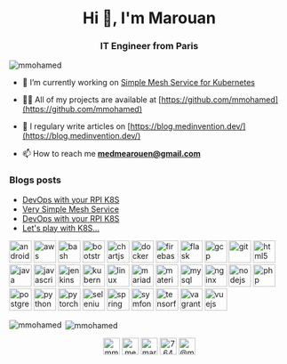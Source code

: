 <h1 align="center">Hi 👋, I'm Marouan</h1>
<h3 align="center">IT Engineer from Paris</h3>

<p align="left"> <img src="https://komarev.com/ghpvc/?username=mmohamed" alt="mmohamed" /> </p>

- 🔭 I’m currently working on [Simple Mesh Service for Kubernetes](https://github.com/mmohamed/k8s-sms)

- 👨‍💻 All of my projects are available at [https://github.com/mmohamed](https://github.com/mmohamed)

- 📝 I regulary write articles on [https://blog.medinvention.dev/](https://blog.medinvention.dev/)

- 📫 How to reach me **medmearouen@gmail.com**

### Blogs posts
<!-- BLOG-POST-LIST:START -->
- [DevOps with your RPI K8S](https://medium.com/@medinvention/devops-with-your-rpi-k8s-bcbf5d8678b5?source=rss-9c597bc9ffca------2)
- [Very Simple Mesh Service](https://medium.com/@medinvention/very-simple-mesh-service-8440e164613e?source=rss-9c597bc9ffca------2)
- [DevOps with your RPI K8S](https://dev.to/mmohamed/devops-with-your-rpi-k8s-o67)
- [Let's play with K8S...](https://dev.to/mmohamed/let-s-play-with-k8s-4bb0)
<!-- BLOG-POST-LIST:END -->

<p align="left"><img src="https://devicons.github.io/devicon/devicon.git/icons/android/android-original-wordmark.svg" alt="android" width="40" height="40"/> <img src="https://devicons.github.io/devicon/devicon.git/icons/amazonwebservices/amazonwebservices-original-wordmark.svg" alt="aws" width="40" height="40"/> <img src="https://www.vectorlogo.zone/logos/gnu_bash/gnu_bash-icon.svg" alt="bash" width="40" height="40"/> <img src="https://devicons.github.io/devicon/devicon.git/icons/bootstrap/bootstrap-plain.svg" alt="bootstrap" width="40" height="40"/> <img src="https://www.chartjs.org/media/logo-title.svg" alt="chartjs" width="40" height="40"/> <img src="https://devicons.github.io/devicon/devicon.git/icons/docker/docker-original-wordmark.svg" alt="docker" width="40" height="40"/> <img src="https://www.vectorlogo.zone/logos/firebase/firebase-icon.svg" alt="firebase" width="40" height="40"/> <img src="https://www.vectorlogo.zone/logos/pocoo_flask/pocoo_flask-icon.svg" alt="flask" width="40" height="40"/> <img src="https://www.vectorlogo.zone/logos/google_cloud/google_cloud-icon.svg" alt="gcp" width="40" height="40"/> <img src="https://www.vectorlogo.zone/logos/git-scm/git-scm-icon.svg" alt="git" width="40" height="40"/> <img src="https://devicons.github.io/devicon/devicon.git/icons/html5/html5-original-wordmark.svg" alt="html5" width="40" height="40"/> <img src="https://devicons.github.io/devicon/devicon.git/icons/java/java-original-wordmark.svg" alt="java" width="40" height="40"/> <img src="https://devicons.github.io/devicon/devicon.git/icons/javascript/javascript-original.svg" alt="javascript" width="40" height="40"/> <img src="https://www.vectorlogo.zone/logos/jenkins/jenkins-icon.svg" alt="jenkins" width="40" height="40"/> <img src="https://www.vectorlogo.zone/logos/kubernetes/kubernetes-icon.svg" alt="kubernetes" width="40" height="40"/> <img src="https://devicons.github.io/devicon/devicon.git/icons/linux/linux-original.svg" alt="linux" width="40" height="40"/> <img src="https://www.vectorlogo.zone/logos/mariadb/mariadb-icon.svg" alt="mariadb" width="40" height="40"/> <img src="https://raw.githubusercontent.com/prplx/svg-logos/5585531d45d294869c4eaab4d7cf2e9c167710a9/svg/materialize.svg" alt="materialize" width="40" height="40"/> <img src="https://devicons.github.io/devicon/devicon.git/icons/mysql/mysql-original-wordmark.svg" alt="mysql" width="40" height="40"/> <img src="https://devicons.github.io/devicon/devicon.git/icons/nginx/nginx-original.svg" alt="nginx" width="40" height="40"/> <img src="https://devicons.github.io/devicon/devicon.git/icons/nodejs/nodejs-original-wordmark.svg" alt="nodejs" width="40" height="40"/> <img src="https://devicons.github.io/devicon/devicon.git/icons/php/php-original.svg" alt="php" width="40" height="40"/> <img src="https://devicons.github.io/devicon/devicon.git/icons/postgresql/postgresql-original-wordmark.svg" alt="postgresql" width="40" height="40"/> <img src="https://devicons.github.io/devicon/devicon.git/icons/python/python-original.svg" alt="python" width="40" height="40"/> <img src="https://www.vectorlogo.zone/logos/pytorch/pytorch-icon.svg" alt="pytorch" width="40" height="40"/> <img src="https://i.ibb.co/9T29DD0/selenium.png" alt="selenium" width="40" height="40"/> <img src="https://www.vectorlogo.zone/logos/springio/springio-icon.svg" alt="spring" width="40" height="40"/> <img src="https://symfony.com/logos/symfony_black_03.svg" alt="symfony" width="40" height="40"/> <img src="https://www.vectorlogo.zone/logos/tensorflow/tensorflow-icon.svg" alt="tensorflow" width="40" height="40"/> <img src="https://www.vectorlogo.zone/logos/vagrantup/vagrantup-icon.svg" alt="vagrant" width="40" height="40"/> <img src="https://devicons.github.io/devicon/devicon.git/icons/vuejs/vuejs-original-wordmark.svg" alt="vuejs" width="40" height="40"/></p>

<p><img align="left" src="https://github-readme-stats.vercel.app/api/top-langs/?username=mmohamed&layout=compact&hide=html" alt="mmohamed" /></p>

<p>&nbsp;<img align="center" src="https://github-readme-stats.vercel.app/api?username=mmohamed&show_icons=true" alt="mmohamed" /></p>

<p align="center">
<a href="https://dev.to/mmohamed" target="blank"><img align="center" src="https://cdn.jsdelivr.net/npm/simple-icons@3.0.1/icons/dev-dot-to.svg" alt="mmohamed" height="30" width="30" /></a>
<a href="https://twitter.com/medinvention" target="blank"><img align="center" src="https://cdn.jsdelivr.net/npm/simple-icons@3.0.1/icons/twitter.svg" alt="medinvention" height="30" width="30" /></a>
<a href="https://linkedin.com/in/marouan-mohamed" target="blank"><img align="center" src="https://cdn.jsdelivr.net/npm/simple-icons@3.0.1/icons/linkedin.svg" alt="marouan-mohamed" height="30" width="30" /></a>
<a href="https://stackoverflow.com/users/7646085" target="blank"><img align="center" src="https://cdn.jsdelivr.net/npm/simple-icons@3.0.1/icons/stackoverflow.svg" alt="7646085" height="30" width="30" /></a>
<a href="https://medium.com/@medinvention" target="blank"><img align="center" src="https://cdn.jsdelivr.net/npm/simple-icons@3.0.1/icons/medium.svg" alt="@medinvention" height="30" width="30" /></a>
</p>
